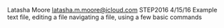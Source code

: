 Latasha Moore
latasha.m.moore@icloud.com
STEP2016
4/15/16
Example text file, editing a file navigating a file, using a few basic commands
